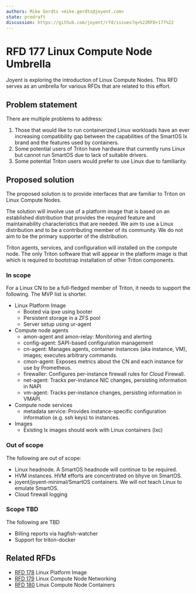 ```yaml
---
authors: Mike Gerdts <mike.gerdts@joyent.com>
state: predraft
discussion: https://github.com/joyent/rfd/issues?q=%22RFD+177%22
---
```


<!--
    This Source Code Form is subject to the terms of the Mozilla Public
    License, v. 2.0. If a copy of the MPL was not distributed with this
    file, You can obtain one at http://mozilla.org/MPL/2.0/.
-->

<!--
    Copyright 2020 Joyent, Inc
-->

# RFD 177 Linux Compute Node Umbrella

Joyent is exploring the introduction of Linux Compute Nodes.  This RFD serves as
an umbrella for various RFDs that are related to this effort.

## Problem statement

There are multiple problems to address:

1. Those that would like to run containerized Linux workloads have an ever
   increasing compatibility gap between the capabilities of the SmartOS lx brand
   and the features used by containers.
2. Some potential users of Triton have hardware that currently runs Linux but
   cannot run SmartOS due to lack of suitable drivers.
3. Some potential Triton users would prefer to use Linux due to familiarity.

## Proposed solution

The proposed solution is to provide interfaces that are familiar to Triton on
Linux Compute Nodes.

The solution will involve use of a platform image that is based on an
established distribution that provides the required feature and maintainability
characteristics that are needed.  We aim to use a Linux distribution and to be
a contributing member of its community.  We do not aim to be the primary
supporter of the distribution.

Triton agents, services, and configuration will installed on the compute node.
The only Triton software that will appear in the platform image is that which is
required to bootstrap installation of other Triton components.

### In scope

For a Linux CN to be a full-fledged member of Triton, it needs to support the
following.  The MVP list is shorter.

- Linux Platform Image
  - Booted via ipxe using booter
  - Persistent storage in a ZFS pool
  - Server setup using ur-agent
- Compute node agents
  - amon-agent and amon-relay: Monitoring and alerting
  - config-agent: SAPI-based configuration management
  - cn-agent: Manages agents, container instances (aka instance, VM), images;
    executes arbitrary commands.
  - cmon-agent: Exposes metrics about the CN and each instance for use by
    Prometheus.
  - firewaller: Configures per-instance firewall rules for Cloud Firewall.
  - net-agent: Tracks per-instance NIC changes, persisting information in NAPI
  - vm-agent: Tracks per-instance changes, persisting information in VMAPI.
- Compute node services
  - metadata service: Provides instance-specific configuration information (e.g.
    ssh keys) to instances.
- Images
  - Existing lx images should work with Linux containers (lxc)

### Out of scope

The following are out of scope:

- Linux headnode.  A SmartOS headnode will continue to be required.
- HVM instances.  HVM efforts are concentrated on bhyve on SmartOS.
- joyent/joyent-minimal/SmartOS containers.  We will not teach Linux to emulate
  SmartOS.
- Cloud firewall logging

### Scope TBD

The following are TBD

- Billing reports via hagfish-watcher
- Support for triton-docker

## Related RFDs

- [RFD 178](../0178/README.md) Linux Platform Image
- [RFD 179](../0179/README.md) Linux Compute Node Networking
- [RFD 180](../0180/README.md) Linux Compute Node Containers
